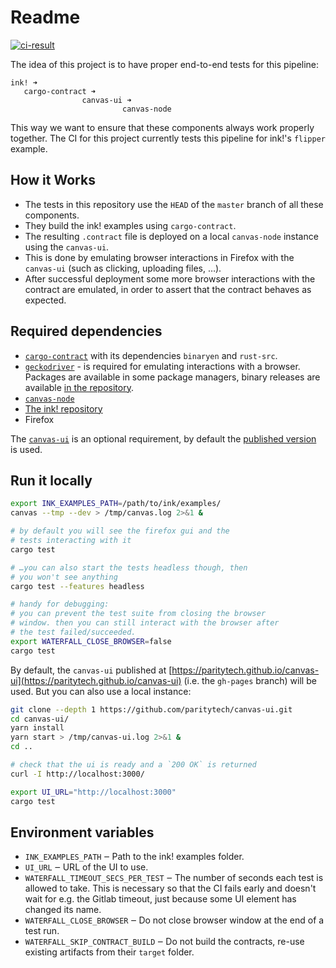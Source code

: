 # Readme

[![ci-result][a1]][a2]

[a1]: https://gitlab.parity.io/parity/ink/badges/master/pipeline.svg
[a2]: https://gitlab.parity.io/parity/ink/pipelines?ref=master

The idea of this project is to have proper end-to-end tests for this pipeline:
```
ink! ➜
   cargo-contract ➜
                canvas-ui ➜
                         canvas-node
```

This way we want to ensure that these components always work properly together.
The CI for this project currently tests this pipeline for ink!'s `flipper` example.


## How it Works

* The tests in this repository use the `HEAD` of the `master` branch of all these components.
* They build the ink! examples using `cargo-contract`.
* The resulting `.contract` file is deployed on a local `canvas-node` instance using
  the `canvas-ui`.
* This is done by emulating browser interactions in Firefox with the `canvas-ui` (such as
  clicking, uploading files, …).
* After successful deployment some more browser interactions with the contract are emulated,
  in order to assert that the contract behaves as expected.
  

## Required dependencies

* [`cargo-contract`](https://github.com/paritytech/cargo-contract#installation) with its dependencies
  `binaryen` and `rust-src`.
* [`geckodriver`](https://github.com/mozilla/geckodriver/) - is required for emulating interactions with
  a browser. Packages are available in some package managers, binary releases are available
  [in the repository](https://github.com/mozilla/geckodriver/releases).
* [`canvas-node`](https://paritytech.github.io/ink-docs/getting-started/setup#installing-the-canvas-node)
* [The ink! repository](https://github.com/paritytech/ink)
* Firefox

The [`canvas-ui`](https://github.com/paritytech/canvas-ui) is an optional requirement, by default
the [published version](https://paritytech.github.io/canvas-ui) is used.


## Run it locally

```bash
export INK_EXAMPLES_PATH=/path/to/ink/examples/
canvas --tmp --dev > /tmp/canvas.log 2>&1 &

# by default you will see the firefox gui and the
# tests interacting with it
cargo test 

# …you can also start the tests headless though, then
# you won't see anything
cargo test --features headless

# handy for debugging:
# you can prevent the test suite from closing the browser
# window. then you can still interact with the browser after
# the test failed/succeeded. 
export WATERFALL_CLOSE_BROWSER=false
cargo test
```

By default, the `canvas-ui` published at [https://paritytech.github.io/canvas-ui](https://paritytech.github.io/canvas-ui)
(i.e. the `gh-pages` branch) will be used. But you can also use a local instance:

```bash
git clone --depth 1 https://github.com/paritytech/canvas-ui.git
cd canvas-ui/
yarn install
yarn start > /tmp/canvas-ui.log 2>&1 &
cd ..

# check that the ui is ready and a `200 OK` is returned
curl -I http://localhost:3000/

export UI_URL="http://localhost:3000"
cargo test
```

## Environment variables

* `INK_EXAMPLES_PATH` ‒ Path to the ink! examples folder.
* `UI_URL` ‒ URL of the UI to use.
* `WATERFALL_TIMEOUT_SECS_PER_TEST` ‒ The number of seconds each test is allowed to take.
  This is necessary so that the CI fails early and doesn't wait for e.g. the Gitlab timeout,
  just because some UI element has changed its name.
* `WATERFALL_CLOSE_BROWSER` ‒ Do not close browser window at the end of a test run.
* `WATERFALL_SKIP_CONTRACT_BUILD` ‒ Do not build the contracts, re-use existing artifacts
  from their `target` folder.
